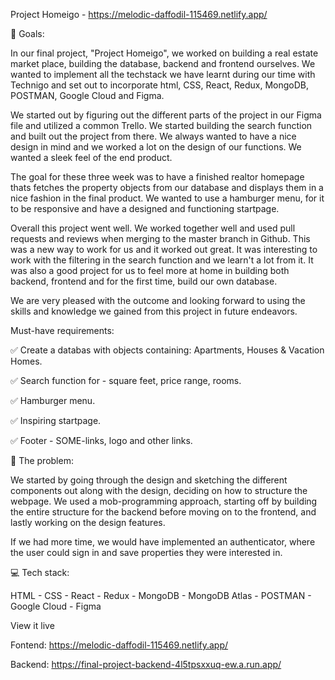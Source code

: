 Project Homeigo - https://melodic-daffodil-115469.netlify.app/

🏁 Goals:

In our final project, "Project Homeigo", we worked on building a real estate market place, building the database, backend and frontend ourselves. We wanted to implement all the techstack we have learnt during our time with Technigo and set out to incorporate html, CSS, React, Redux, MongoDB, POSTMAN, Google Cloud and Figma.

We started out by figuring out the different parts of the project in our Figma file and utilized a common Trello. We started building the search function and built out the project from there. We always wanted to have a nice design in mind and we worked a lot on the design of our functions. We wanted a sleek feel of the end product.

The goal for these three week was to have a finished realtor homepage thats fetches the property objects from our database and displays them in a nice fashion in the final product. We wanted to use a hamburger menu, for it to be responsive and have a designed and functioning startpage.

Overall this project went well. We worked together well and used pull requests and reviews when merging to the master branch in Github. This was a new way to work for us and it worked out great. It was interesting to work with the filtering in the search function and we learn't a lot from it. It was also a good project for us to feel more at home in building both backend, frontend and for the first time, build our own database.

We are very pleased with the outcome and looking forward to using the skills and knowledge we gained from this project in future endeavors.

Must-have requirements:

✅ Create a databas with objects containing: Apartments, Houses & Vacation Homes.

✅ Search function for - square feet, price range, rooms. 

✅ Hamburger menu.

✅ Inspiring startpage.

✅ Footer - SOME-links, logo and other links. 

🚧 The problem:

We started by going through the design and sketching the different components out along with the design, deciding on how to structure the webpage. We used a mob-programming approach, starting off by building the entire structure for the backend before moving on to the frontend, and lastly working on the design features.

If we had more time, we would have implemented an authenticator, where the user could sign in and save properties they were interested in.

💻 Tech stack:

HTML - CSS - React - Redux - MongoDB - MongoDB Atlas - POSTMAN - Google Cloud - Figma

View it live

Fontend: https://melodic-daffodil-115469.netlify.app/

Backend: https://final-project-backend-4l5tpsxxuq-ew.a.run.app/
